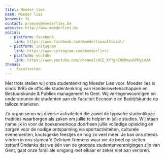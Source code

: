 ```yaml
---
titel: Moeder lies
naam: Moeder lies
konvent: fk
contact: praeses@moederlies.be
website: http://www.moederlies.be
social:
  - platform: facebook
    link: https://www.facebook.com/moederliesofficial/
  - platform: instagram
    link: https://www.instagram.com/moederlies/
  - platform: youtube
    link: https://www.youtube.com/channel/UCE_KfYgxZN6NmyaGPMyLmXA
themas:
  -  faculteiten
---
```


Met trots stellen wij onze studentenkring Moeder Lies voor. Moeder lies
is sinds 1995 de officiële studentenkring van Handelswetenschappen en
Bestuurskunde & Publiek management te Gent. Wij vertegenwoordigen en
ondersteunen de studenten aan de Faculteit Economie en Bedrijfskunde op
talloze manieren.

Zo organiseren wij diverse activiteiten die zowel de typische
studentikoze tradities waarborgen als zaken om jullie te helpen in
jullie studies. Wij staan namelijk in voor de boekenverkoop doorheen
jullie volledige opleiding en zorgen voor de nodige ontspanning via
sportactiviteiten, culturele evenementen, knotsgekke feestjes en nog zo
veel meer. Je kan ons steeds vinden in ons stamcafé Delirium Tremens
waar we de boel op stelten zetten!
Ondanks dat we één van de grootste studentenverenigingen zijn van Gent,
gaat onze familiale omgang met elkaar er zeker niet aan verloren.
